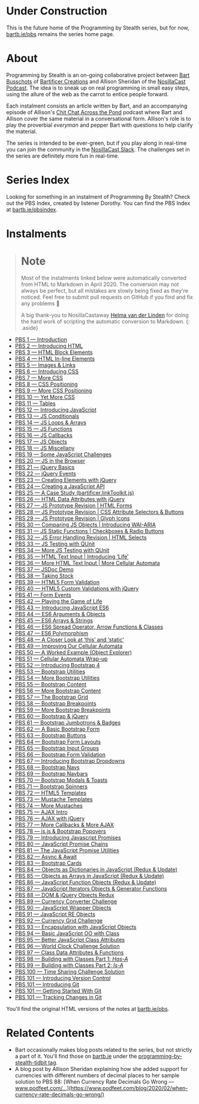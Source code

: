 # Under Construction

This is the future home of the Programming by Stealth series, but for now, [bartb.ie/pbs](https://bartb.ie/pbs) remains the series home page.

# About

Programming by Stealth is an on-going collaborative project between [Bart Busschots](https://bartb.ie/) of [Bartificer Creations](https://bartificer.net/) and Allison Sheridan of the [NosillaCast Podcast](https://podfeet.com). The idea is to sneak up on real programming in small easy steps, using the allure of the web as the carrot to entice people forward.

Each instalment consists an article written by Bart, and an accompanying episode of Allison's [Chit Chat Across the Pond](https://www.podfeet.com/blog/category/ccatp/) podcast where Bart and Allison cover the same material in a conversational form. Allison's role is to play the proverbial _everyman_ and pepper Bart with questions to help clarify the material.

The series is intended to be ever-green, but if you play along in real-time you can join the community in the [NosillaCast Slack](https://podfeet.com/slack). The challenges set in the series are definitely more fun in real-time.

# Series Index

Looking for something in an instalment of Programming By Stealth? Check out the PBS Index, created by listener Dorothy. You can find the PBS Index at [bartb.ie/pbsindex](https://bartb.ie/pbsindex).

# Instalments

> # Note
> Most of the instalments linked below were automatically converted from HTML to Markdown in April 2020. The conversion may not always be perfect, but all mistakes are slowly being fixed as they're noticed. Feel free to submit pull requests on GitHub if you find and fix any problems 🙂
>
> A big thank-you to NosillaCastaway [Helma van der Linden](https://github.com/hepabolu) for doing the hard work of scripting the automatic conversion to Markdown.
{: .aside}

* [PBS 1 — Introduction](./pbs1)
* [PBS 2 — Introducing HTML](./pbs2)
* [PBS 3 — HTML Block Elements](./pbs3)
* [PBS 4 — HTML In-line Elements](./pbs4)
* [PBS 5 — Images & Links](./pbs5)
* [PBS 6 — Introducing CSS](./pbs6)
* [PBS 7 — More CSS](./pbs7)
* [PBS 8 — CSS Positioning](./pbs8)
* [PBS 9 — More CSS Positioning](./pbs9)
* [PBS 10 — Yet More CSS](./pbs10)
* [PBS 11 — Tables](./pbs11)
* [PBS 12 — Introducing JavaScript](./pbs12)
* [PBS 13 — JS Conditionals](./pbs13)
* [PBS 14 — JS Loops & Arrays](./pbs14)
* [PBS 15 — JS Functions](./pbs15)
* [PBS 16 — JS Callbacks](./pbs16)
* [PBS 17 — JS Objects](./pbs17)
* [PBS 18 — JS Miscellany](./pbs18)
* [PBS 19 — Some JavaScript Challenges](./pbs19)
* [PBS 20 — JS in the Browser](./pbs20)
* [PBS 21 — jQuery Basics](./pbs21)
* [PBS 22 — jQuery Events](./pbs22)
* [PBS 23 — Creating Elements with jQuery](./pbs23)
* [PBS 24 — Creating a JavaScript API](./pbs24)
* [PBS 25 — A Case Study (bartificer.linkToolkit.js)](./pbs25)
* [PBS 26 — HTML Data Attributes with jQuery](./pbs26)
* [PBS 27 — JS Prototype Revision \| HTML Forms](./pbs27)
* [PBS 28 — JS Prototype Revision \| CSS Attribute Selectors & Buttons](./pbs28)
* [PBS 29 — JS Prototype Revision \| Glyph Icons](./pbs29)
* [PBS 30 — Comparing JS Objects \| Introducing WAI-ARIA](./pbs30)
* [PBS 31 — JS Static Functions \| Checkboxes & Radio Buttons](./pbs31)
* [PBS 32 — JS Error Handling Revision \| HTML Selects](./pbs32)
* [PBS 33 — JS Testing with QUnit](./pbs33)
* [PBS 34 — More JS Testing with QUnit](./pbs34)
* [PBS 35 — HTML Text Input \| Introducing ‘Life’](./pbs35)
* [PBS 36 — More HTML Text Input \| More Cellular Automata](./pbs36)
* [PBS 37 — JSDoc Demo](./pbs37)
* [PBS 38 — Taking Stock](./pbs38)
* [PBS 39 — HTML5 Form Validation](./pbs39)
* [PBS 40 — HTML5 Custom Validations with jQuery](./pbs40)
* [PBS 41 — Form Events](./pbs41)
* [PBS 42 — Playing the Game of Life](./pbs42)
* [PBS 43 — Introducing JavaScript ES6](./pbs43)
* [PBS 44 — ES6 Arguments & Objects](./pbs44)
* [PBS 45 — ES6 Arrays & Strings](./pbs45)
* [PBS 46 — ES6 Spread Operator, Arrow Functions & Classes](./pbs46)
* [PBS 47 — ES6 Polymorphism](./pbs47)
* [PBS 48 — A Closer Look at ‘this’ and ‘static’](./pbs48)
* [PBS 49 — Improving Our Cellular Automata](./pbs49)
* [PBS 50 — A Worked Example (Object Explorer)](./pbs50)
* [PBS 51 — Cellular Automata Wrap-up](./pbs51)
* [PBS 52 — Introducing Bootstrap 4](./pbs52)
* [PBS 53 — Bootstrap Utilities](./pbs53)
* [PBS 54 — More Bootstrap Utilities](./pbs54)
* [PBS 55 — Bootstrap Content](./pbs55)
* [PBS 56 — More Bootstrap Content](./pbs56)
* [PBS 57 — The Bootstrap Grid](./pbs57)
* [PBS 58 — Bootstrap Breakpoints](./pbs58)
* [PBS 59 — More Bootstrap Breakpoints](./pbs59)
* [PBS 60 — Bootstrap & jQuery](./pbs60)
* [PBS 61 — Bootstrap Jumbotrons & Badges](./pbs61)
* [PBS 62 — A Basic Bootstrap Form](./pbs62)
* [PBS 63 — Bootstrap Buttons](./pbs63)
* [PBS 64 — Bootstrap Form Layouts](./pbs64)
* [PBS 65 — Bootstrap Input Groups](./pbs65)
* [PBS 66 — Bootstrap Form Validation](./pbs66)
* [PBS 67 — Introducing Bootstrap Dropdowns](./pbs67)
* [PBS 68 — Bootstrap Navs](./pbs68)
* [PBS 69 — Bootstrap Navbars](./pbs69)
* [PBS 70 — Bootstrap Modals & Toasts](./pbs70)
* [PBS 71 — Bootstrap Spinners](./pbs71)
* [PBS 72 — HTML5 Templates](./pbs72)
* [PBS 73 — Mustache Templates](./pbs73)
* [PBS 74 — More Mustaches](./pbs74)
* [PBS 75 — AJAX Intro](./pbs75)
* [PBS 76 — AJAX with jQuery](./pbs76)
* [PBS 77 — More Callbacks & More AJAX](./pbs77)
* [PBS 78 — is.js & Bootstrap Popovers](./pbs78)
* [PBS 79 — Introducing Javascript Promises](./pbs79)
* [PBS 80 — JavaScript Promise Chains](./pbs80)
* [PBS 81 — The JavaScript Promise Utilities](./pbs81)
* [PBS 82 — Async & Await](./pbs82)
* [PBS 83 — Bootstrap Cards](./pbs83)
* [PBS 84 — Objects as Dictionaries in JavaScript (Redux & Update)](./pbs84)
* [PBS 85 — Objects as Arrays in JavaScript (Redux & Update)](./pbs85)
* [PBS 86 — JavaScript Function Objects (Redux & Update)](./pbs86)
* [PBS 87 — JavaScript Iterators Objects & Generator Functions](./pbs87)
* [PBS 88 — DOM & jQuery Objects Redux](./pbs88)
* [PBS 89 — Currency Converter Challenge](./pbs89)
* [PBS 90 — JavaScript Wrapper Objects](./pbs90)
* [PBS 91 — JavaScript RE Objects](./pbs91)
* [PBS 92 — Currency Grid Challenge](./pbs92)
* [PBS 93 — Encapsulation with JavaScript Objects](./pbs93)
* [PBS 94 — Basic JavaScript OO with Class](./pbs94)
* [PBS 95 — Better JavaScript Class Attributes](./pbs95)
* [PBS 96 — World Clock Challenge Solution](./pbs96)
* [PBS 97 — Class Data Attributes & Functions](./pbs97)
* [PBS 98 — Building with Classes Part 1: *Has-A*](./pbs98)
* [PBS 99 — Building with Classes Part 2: *Is-A*](./pbs99)
* [PBS 100 — Time Sharing Challenge Solution](./pbs100)
* [PBS 101 — Introducing Version Control](./pbs101)
* [PBS 101 — Introducing Git](./pbs102)
* [PBS 101 — Getting Started With Git](./pbs103)
* [PBS 101 — Tracking Changes in Git](./pbs104)

You'll find the original HTML versions of the notes at [bartb.ie/pbs](https://bartb.ie/pbs).

# Related Contents

- Bart occasionally makes blog posts related to the series, but not strictly a part of it. You'll find those on [bartb.ie](https://www.bartb.ie) under the [programming-by-stealth-tidbit tag](https://www.bartbusschots.ie/s/tag/programming-by-stealth-tidbit/).
- A blog post by Allison Sheridan explaining how she added support for currencies with different numbers of decimal places to her sample solution to PBS 88: [When Currency Rate Decimals Go Wrong — www.podfeet.com/…](https://www.podfeet.com/blog/2020/02/when-currency-rate-decimals-go-wrong/)
